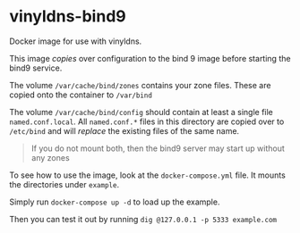 # vinyldns-bind9
Docker image for use with vinyldns.

This image _copies_ over configuration to the bind 9 image before starting the bind9 service.

The volume `/var/cache/bind/zones` contains your zone files.  These are copied onto the container to `/var/bind`

The volume `/var/cache/bind/config` should contain at least a single file `named.conf.local`.  All `named.conf.*` files in this directory are copied over to `/etc/bind` and will _replace_ the existing files of the same name. 

> If you do not mount both, then the bind9 server may start up without any zones

To see how to use the image, look at the `docker-compose.yml` file.  It mounts the directories under `example`.

Simply run `docker-compose up -d` to load up the example.

Then you can test it out by running `dig @127.0.0.1 -p 5333 example.com`
